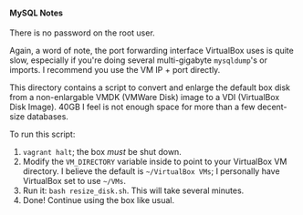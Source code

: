 #### MySQL Notes

There is no password on the root user.

Again, a word of note, the port forwarding interface VirtualBox uses is quite slow, especially if you're doing several multi-gigabyte `mysqldump`'s or imports. I recommend you use the VM IP + port directly.

This directory contains a script to convert and enlarge the default box disk from a non-enlargable VMDK (VMWare Disk) image to a VDI (VirtualBox Disk Image). 40GB I feel is not enough space for more than a few decent-size databases.

To run this script:

1. `vagrant halt`; the box *must* be shut down.
2. Modify the `VM_DIRECTORY` variable inside to point to your VirtualBox VM directory. I believe the default is `~/VirtualBox VMs`; I personally have VirtualBox set to use `~/VMs`.
3. Run it: `bash resize_disk.sh`. This will take several minutes.
4. Done! Continue using the box like usual.
